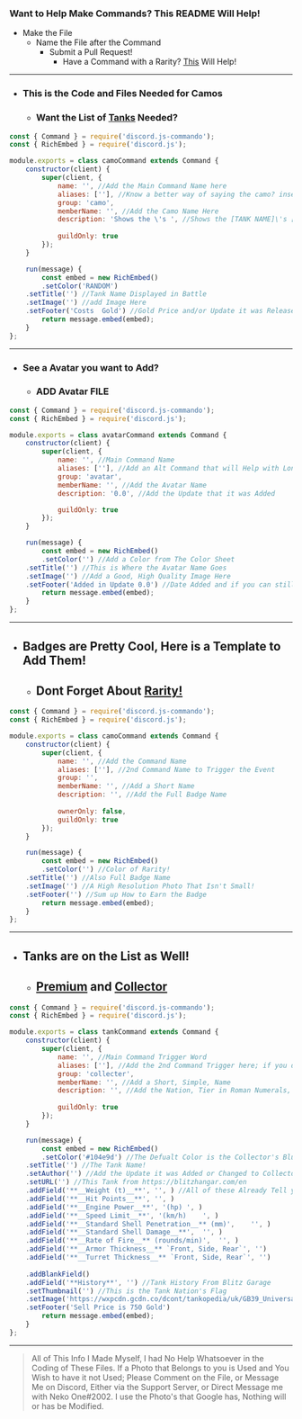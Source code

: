 ### Want to Help Make Commands? This README Will Help!
- Make the File
  - Name the File after the Command
    - Submit a Pull Request!
      - Have a Command with a Rarity? [This](https://github.com/NekoOne/katyusha/tree/master/commands) Will Help!
---

- ### This is the Code and Files Needed for Camos
  - ### Want the List of [Tanks](https://github.com/NekoOne/katyusha/blob/master/commands/colors.md) Needed?

```js
const { Command } = require('discord.js-commando');
const { RichEmbed } = require('discord.js');

module.exports = class camoCommand extends Command {
    constructor(client) {
        super(client, {
            name: '', //Add the Main Command Name here
            aliases: [''], //Know a better way of saying the camo? insert it here! Remove the `''` if you have none
            group: 'camo', 
            memberName: '', //Add the Camo Name Here
            description: 'Shows the \'s ', //Shows the [TANK NAME]\'s [CAMO NAME]
            
            guildOnly: true
        });
    }

    run(message) {
		const embed = new RichEmbed()
		.setColor('RANDOM')
	.setTitle('') //Tank Name Displayed in Battle
    .setImage('') //add Image Here
    .setFooter('Costs  Gold') //Gold Price and/or Update it was Released
        return message.embed(embed);
    }
};
```
---
- ### See a Avatar you want to Add?
  - ### ADD Avatar FILE
  
```js
const { Command } = require('discord.js-commando');
const { RichEmbed } = require('discord.js');

module.exports = class avatarCommand extends Command {
    constructor(client) {
        super(client, {
            name: '', //Main Command Name
            aliases: [''], //Add an Alt Command that will Help with Long Names!
            group: 'avatar',
            memberName: '', //Add the Avatar Name
            description: '0.0', //Add the Update that it was Added

            guildOnly: true
        });
    }

    run(message) {
		const embed = new RichEmbed()
		.setColor('') //Add a Color from The Color Sheet
	.setTitle('') //This is Where the Avatar Name Goes
    .setImage('') //Add a Good, High Quality Image Here 
    .setFooter('Added in Update 0.0') //Date Added and if you can still obtain it
        return message.embed(embed);
    }
};
```
---
- ## Badges are Pretty Cool, Here is a Template to Add Them!
  - ## Dont Forget About [Rarity!](https://github.com/NekoOne/katyusha/blob/master/commands/colors.md)
```js
const { Command } = require('discord.js-commando');
const { RichEmbed } = require('discord.js');

module.exports = class camoCommand extends Command {
    constructor(client) {
        super(client, {
            name: '', //Add the Command Name
            aliases: [''], //2nd Command Name to Trigger the Event
            group: '',
            memberName: '', //Add a Short Name
            description: '', //Add the Full Badge Name
            
            ownerOnly: false,
            guildOnly: true
        });
    }

    run(message) {
		const embed = new RichEmbed()
		.setColor('') //Color of Rarity!
	.setTitle('') //Also Full Badge Name
    .setImage('') //A High Resolution Photo That Isn't Small!
    .setFooter('') //Sum up How to Earn the Badge
        return message.embed(embed);
    }
};
```
---
- ## Tanks are on the List as Well!
  - ## [Premium](https://github.com/NekoOne/Katyusha/blob/master/lists/premium.md) and [Collector](https://github.com/NekoOne/Katyusha/blob/master/lists/collector.md)
```js
const { Command } = require('discord.js-commando');
const { RichEmbed } = require('discord.js');

module.exports = class tankCommand extends Command {
    constructor(client) {
        super(client, {
            name: '', //Main Command Trigger Word
            aliases: [''], //Add the 2nd Command Trigger here; if you don't know one, remove the `''`
            group: 'collecter',
            memberName: '', //Add a Short, Simple, Name
            description: '', //Add the Nation, Tier in Roman Numerals, and what Type of Tanks it is Here
            
            guildOnly: true
        });
    }

    run(message) {
		const embed = new RichEmbed()
		.setColor('#104e9d') //The Defualt Color is the Collector's Blue, Use Legendary from the Rarity Page to Use Premium
    .setTitle('') //The Tank Name!
    .setAuthor('') //Add the Update it was Added or Changed to Collector/Premium
    .setURL('') //This Tank from https://blitzhangar.com/en
    .addField('**__Weight (t)__**',	'', ) //All of these Already Tell you
    .addField('**__Hit Points__**',	'', ) 
    .addField('**__Engine Power__**', '(hp)	', ) 
    .addField('**__Speed Limit__**', '(km/h)	', )
    .addField('**__Standard Shell Penetration__** (mm)',	'', )
    .addField('**__Standard Shell Damage__**',	'', )
    .addField('**__Rate of Fire__** (rounds/min)',	'', )
    .addField('**__Armor Thickness__** `Front, Side, Rear`', '')
    .addField('**__Turret Thickness__** `Front, Side, Rear`', '')
    
    .addBlankField()
    .addField('**History**', '') //Tank History From Blitz Garage
    .setThumbnail('') //This is the Tank Nation's Flag
    .setImage('https://wxpcdn.gcdn.co/dcont/tankopedia/uk/GB39_Universal_CarrierQF2.png')
    .setFooter('Sell Price is 750 Gold')
        return message.embed(embed);
    }
};
```
---

> All of This Info I Made Myself, I had No Help Whatsoever in the Coding of These Files. If a Photo that Belongs to you is Used and You Wish to have it not Used; Please Comment on the File, or Message Me on Discord, Either via the Support Server, or Direct Message me with Neko One#2002. I use the Photo's that Google has, Nothing will or has be Modified.
